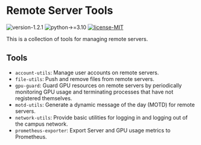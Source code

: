 # Remote Server Tools

![version-1.2.1](https://img.shields.io/badge/version-1.2.1-blue)
![python->=3.10](https://img.shields.io/badge/python->=3.10-blue?logo=python&logoColor=white)
[![license-MIT](https://img.shields.io/badge/license-MIT-green)](https://github.com/alumik/remote-server-tools/blob/main/LICENSE)

This is a collection of tools for managing remote servers.

## Tools

- `account-utils`: Manage user accounts on remote servers.
- `file-utils`: Push and remove files from remote servers.
- `gpu-guard`: Guard GPU resources on remote servers by periodically monitoring GPU usage and terminating processes that have not registered themselves.
- `motd-utils`: Generate a dynamic message of the day (MOTD) for remote servers.
- `network-utils`: Provide basic utilities for logging in and logging out of the campus network.
- `prometheus-exporter`: Export Server and GPU usage metrics to Prometheus.
